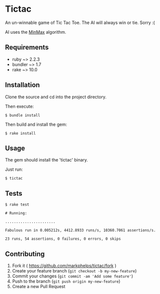 # Tictac

An un-winnable game of Tic Tac Toe. The AI will always win or tie. Sorry :(

AI uses the [MinMax](http://en.wikipedia.org/wiki/Minimax) algorithm.

## Requirements

- ruby ~> 2.2.3
- bundler ~> 1.7
- rake ~> 10.0

## Installation

Clone the source and cd into the project directory.

Then execute:

    $ bundle install

Then build and install the gem:

    $ rake install

## Usage

The gem should install the 'tictac' binary.

Just run:

	$ tictac

## Tests

    $ rake test

	# Running:

	.......................

    Fabulous run in 0.005212s, 4412.8933 runs/s, 10360.7061 assertions/s.

    23 runs, 54 assertions, 0 failures, 0 errors, 0 skips

## Contributing

1. Fork it ( https://github.com/markphelps/tictac/fork )
2. Create your feature branch (`git checkout -b my-new-feature`)
3. Commit your changes (`git commit -am 'Add some feature'`)
4. Push to the branch (`git push origin my-new-feature`)
5. Create a new Pull Request
